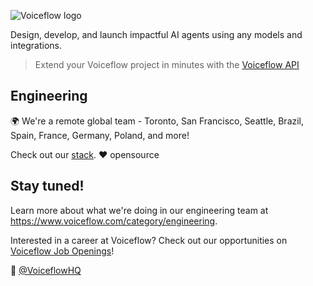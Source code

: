 ![Voiceflow logo](https://cdn.voiceflow.com/assets/logo.png)

Design, develop, and launch impactful AI agents using any models and integrations.

> Extend your Voiceflow project in minutes with the [Voiceflow API](https://github.com/voiceflow/api-examples)

## Engineering

🌍 We're a remote global team - Toronto, San Francisco, Seattle, Brazil, Spain, France, Germany, Poland, and more!

Check out our [stack](https://stackshare.io/voiceflow/voiceflow). ❤️ opensource
## Stay tuned!

Learn more about what we're doing in our engineering team at https://www.voiceflow.com/category/engineering.

Interested in a career at Voiceflow? Check out our opportunities on [Voiceflow Job Openings](https://angel.co/company/voiceflow/jobs)!

:wave: [@VoiceflowHQ](https://twitter.com/VoiceflowHQ)
